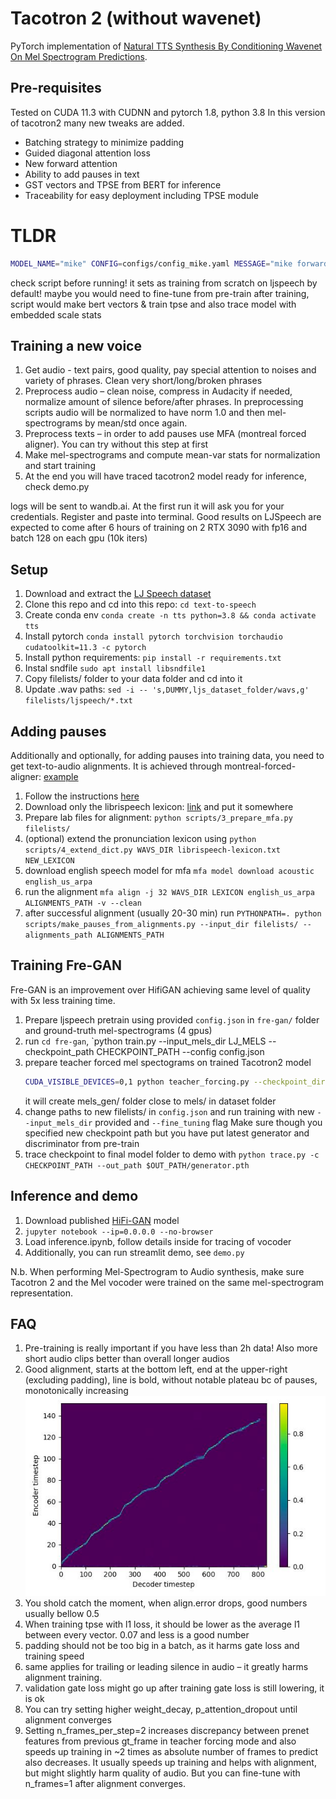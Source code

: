 # Tacotron 2 (without wavenet)

PyTorch implementation of [Natural TTS Synthesis By Conditioning
Wavenet On Mel Spectrogram Predictions](https://arxiv.org/pdf/1712.05884.pdf). 

## Pre-requisites
Tested on CUDA 11.3 with CUDNN and pytorch 1.8, python 3.8
In this version of tacotron2 many new tweaks are added.
- Batching strategy to minimize padding
- Guided diagonal attention loss
- New forward attention
- Ability to add pauses in text
- GST vectors and TPSE from BERT for inference
- Traceability for easy deployment including TPSE module


# TLDR
```bash
MODEL_NAME="mike" CONFIG=configs/config_mike.yaml MESSAGE="mike forward" OUT_PATH=/home/frappuccino/tts_checkpoints/mike/v2_forward/ RUN_ID="150622_01f" ./train.sh
```
check script before running! it sets as training from scratch on ljspeech by default! maybe you would need to fine-tune from pre-train
after training, script would make bert vectors & train tpse and also trace model with embedded scale stats


## Training a new voice
1. Get audio - text pairs, good quality, pay special attention to noises and variety of phrases. Clean very short/long/broken phrases
2. Preprocess audio – clean noise, compress in Audacity if needed, normalize amount of silence before/after phrases.
   In preprocessing scripts audio will be normalized to have norm 1.0 and then mel-spectrograms by mean/std once again.
3. Preprocess texts – in order to add pauses use MFA (montreal forced aligner). You can try without this step at first
4. Make mel-spectrograms and compute mean-var stats for normalization and start training
5. At the end you will have traced tacotron2 model ready for inference, check demo.py

logs will be sent to wandb.ai. At the first run it will ask you for your credentials. Register and paste into terminal.
Good results on LJSpeech are expected to come after 6 hours of training on 2 RTX 3090 with fp16 and batch 128 on each gpu (10k iters)


## Setup
1. Download and extract the [LJ Speech dataset](https://keithito.com/LJ-Speech-Dataset/)
2. Clone this repo and cd into this repo: `cd text-to-speech`
3. Create conda env `conda create -n tts python=3.8 && conda activate tts`
4. Install pytorch `conda install pytorch torchvision torchaudio cudatoolkit=11.3 -c pytorch`
5. Install python requirements: `pip install -r requirements.txt`
6. Instal sndfile `sudo apt install libsndfile1`
7. Copy filelists/ folder to your data folder and cd into it
8. Update .wav paths: `sed -i -- 's,DUMMY,ljs_dataset_folder/wavs,g' filelists/ljspeech/*.txt`



## Adding pauses
Additionally and optionally, for adding pauses into training data, you need to get text-to-audio alignments.
It is achieved through montreal-forced-aligner: [example](https://montreal-forced-aligner.readthedocs.io/en/latest/example.html)
1. Follow the instructions [here](https://montreal-forced-aligner.readthedocs.io/en/latest/installation.html#installation)
2. Download only the librispeech lexicon: [link](https://drive.google.com/open?id=1dAvxdsHWbtA1ZIh3Ex9DPn9Nemx9M1-L) and put it somewhere
3. Prepare lab files for alignment: `python scripts/3_prepare_mfa.py filelists/`
4. (optional) extend the pronunciation lexicon using `python scripts/4_extend_dict.py WAVS_DIR librispeech-lexicon.txt NEW_LEXICON`
5. download english speech model for mfa `mfa model download acoustic english_us_arpa`
6. run the alignment `mfa align -j 32 WAVS_DIR LEXICON english_us_arpa ALIGNMENTS_PATH -v --clean`
7. after successful alignment (usually 20-30 min) run `PYTHONPATH=. python scripts/make_pauses_from_alignments.py --input_dir filelists/ --alignments_path ALIGNMENTS_PATH`


## Training Fre-GAN
Fre-GAN is an improvement over HifiGAN achieving same level of quality with 5x less training time.
1. Prepare ljspeech pretrain using provided `config.json` in `fre-gan/` folder and ground-truth mel-spectrograms (4 gpus)
2. run `cd fre-gan`, `python train.py --input_mels_dir LJ_MELS --checkpoint_path CHECKPOINT_PATH --config config.json
3. prepare teacher forced mel spectograms on trained Tacotron2 model
   ```bash
   CUDA_VISIBLE_DEVICES=0,1 python teacher_forcing.py --checkpoint_dir /home/frappuccino/outdir/mike_130622_03f/
   ```
   it will create mels_gen/ folder close to mels/ in dataset folder
4. change paths to new filelists/ in `config.json` and run training with new `--input_mels_dir` provided and `--fine_tuning` flag
Make sure though you specified new checkpoint path but you have put latest generator and discriminator from pre-train
5. trace checkpoint to final model folder to demo with `python trace.py -c CHECKPOINT_PATH --out_path $OUT_PATH/generator.pth`



## Inference and demo
1. Download published [HiFi-GAN](https://github.com/jik876/hifi-gan) model
2. `jupyter notebook --ip=0.0.0.0 --no-browser`
3. Load inference.ipynb, follow details inside for tracing of vocoder
4. Additionally, you can run streamlit demo, see `demo.py`

N.b.  When performing Mel-Spectrogram to Audio synthesis, make sure Tacotron 2
and the Mel vocoder were trained on the same mel-spectrogram representation. 


## FAQ
1. Pre-training is really important if you have less than 2h data! Also more short audio clips better than overall longer audios
2. Good alignment, starts at the bottom left, end at the upper-right (excluding padding), line is bold, without notable plateau bc of pauses, monotonically increasing 
![](alignment.jpg)
3. You shold catch the moment, when align.error drops, good numbers usually bellow 0.5
4. When training tpse with l1 loss, it should be lower as the average l1 between every vector. 0.07 and less is a good number
5. padding should not be too big in a batch, as it harms gate loss and training speed
6. same applies for trailing or leading silence in audio – it greatly harms alignment training.
7. validation gate loss might go up after training gate loss is still lowering, it is ok
8. You can try setting higher weight_decay, p_attention_dropout until alignment converges
9. Setting n_frames_per_step=2 increases discrepancy between prenet features from previous gt_frame in teacher forcing mode and
also speeds up training in ~2 times as absolute number of frames to predict also decreases. It usually speeds up training and helps
with alignment, but might slightly harm quality of audio. But you can fine-tune with n_frames=1 after alignment converges.
